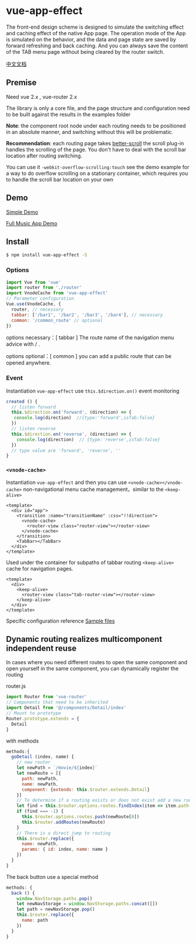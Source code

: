 # vue-app-effect
The front-end design scheme is designed to simulate the switching effect and caching effect of the native App page. The operation mode of the App is simulated on the behavior, and the data and page state are saved by forward refreshing and back caching. And you can always save the content of the TAB menu page without being cleared by the router switch.

[中文文档](https://github.com/JooZh/vue-app-effect/blob/master/README_CN.md)

## Premise
Need vue 2.x , vue-router 2.x 

The library is only a core file, and the page structure and configuration need to be built against the results in the examples folder

**Note**: the component root node under each routing needs to be positioned in an absolute manner, and switching without this will be problematic.

**Recommendation**: each routing page takes [better-scroll](https://github.com/ustbhuangyi/better-scroll) the scroll plug-in handles the scrolling of the page. You don't have to deal with the scroll bar location after routing switching.

You can use it `-webkit-overflow-scrolling:touch` see the demo example for a way to do overflow scrolling on a stationary container, which requires you to handle the scroll bar location on your own

## Demo

[Simple Demo](https://joozh.github.io/vue-app-effect/)

[Full Music App Demo](https://joozh.cn/music/)

## Install

```bash
$ npm install vue-app-effect -S
```

### Options

```js
import Vue from 'vue'
import router from './router' 
import VnodeCache from 'vue-app-effect'
// Parameter configuration
Vue.use(VnodeCache, {
  router, // necessary
  tabbar: ['/bar1', '/bar2', '/bar3', '/bar4'], // necessary
  common: '/common_route' // optional
})
```
options necessary：[ tabbar ] The route name of the navigation menu advice with / .

options optional：[ common ] you can add a public route that can be opened anywhere.

### Event
Instantiation `vue-app-effect` use `this.$direction.on()` event monitoring

```js
created () {
  // listen forward
  this.$direction.on('forward', (direction) => {
   console.log(direction)  //{type:'forward',isTab:false}
  })
  // listen reverse
  this.$direction.on('reverse', (direction) => {
    console.log(direction)  // {type:'reverse',isTab:false}
  })
  // type value are 'forward', 'reverse', ''
}
```
### `<vnode-cache>`

Instantiation `vue-app-effect` and then you can use `<vnode-cache></vnode-cache>` non-navigational menu cache management，similar to the `<keep-alive>`

```vue
<template>
  <div id="app">
    <transition :name="transitionName" :css="!!direction">
      <vnode-cache>
        <router-view class="router-view"></router-view>
      </vnode-cache>
    </transition>
    <TabBar></TabBar>
  </div>
</template>
```
Used under the container for subpaths of tabbar routing `<keep-alive>` cache for navigation pages.

```vue
<template>
  <div>
    <keep-alive>
      <router-view class="tab-router-view"></router-view>
    </keep-alive>
  </div>
</template>
```

Specific configuration reference [Sample files](https://github.com/JooZh/vue-app-effect/tree/master/examples)

## Dynamic routing realizes multicomponent independent reuse

In cases where you need different routes to open the same component and open yourself in the same component, you can dynamically register the routing

router.js

```js
import Router from 'vue-router'
// Components that need to be inherited
import Detail from '@/components/Detail/index'
// Mount to prototype
Router.prototype.extends = {
  Detail
}
```
with methods

```js
methods:{
  goDetail (index, name) {
    // new router
    let newPath = `/movie/${index}`
    let newRoute = [{
      path: newPath,
      name: newPath,
      component: {extends: this.$router.extends.Detail}
    }]
    // To determine if a routing exists or does not exist add a new routing
    let find = this.$router.options.routes.findIndex(item => item.path === newPath)
    if (find === -1) {
      this.$router.options.routes.push(newRoute[0])
      this.$router.addRoutes(newRoute)
    }
    // There is a direct jump to routing
    this.$router.replace({
      name: newPath,
      params: { id: index, name: name }
    })
  }
}

```
The back button use a special method

```js
methods: {
  back () {
    window.NavStorage.paths.pop()
    let newNavStorage = window.NavStorage.paths.concat([])
    let path = newNavStorage.pop()
    this.$router.replace({
      name: path
    })
  }
}

```